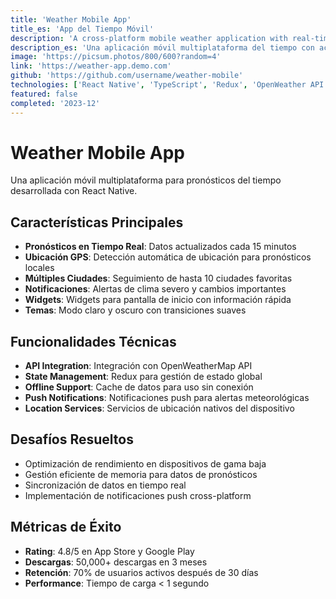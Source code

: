 ```yaml
---
title: 'Weather Mobile App'
title_es: 'App del Tiempo Móvil'
description: 'A cross-platform mobile weather application with real-time updates and location-based forecasts.'
description_es: 'Una aplicación móvil multiplataforma del tiempo con actualizaciones en tiempo real y pronósticos basados en ubicación.'
image: 'https://picsum.photos/800/600?random=4'
link: 'https://weather-app.demo.com'
github: 'https://github.com/username/weather-mobile'
technologies: ['React Native', 'TypeScript', 'Redux', 'OpenWeather API']
featured: false
completed: '2023-12'
---
```


# Weather Mobile App

Una aplicación móvil multiplataforma para pronósticos del tiempo desarrollada con React Native.

## Características Principales

- **Pronósticos en Tiempo Real**: Datos actualizados cada 15 minutos
- **Ubicación GPS**: Detección automática de ubicación para pronósticos locales
- **Múltiples Ciudades**: Seguimiento de hasta 10 ciudades favoritas
- **Notificaciones**: Alertas de clima severo y cambios importantes
- **Widgets**: Widgets para pantalla de inicio con información rápida
- **Temas**: Modo claro y oscuro con transiciones suaves

## Funcionalidades Técnicas

- **API Integration**: Integración con OpenWeatherMap API
- **State Management**: Redux para gestión de estado global
- **Offline Support**: Cache de datos para uso sin conexión
- **Push Notifications**: Notificaciones push para alertas meteorológicas
- **Location Services**: Servicios de ubicación nativos del dispositivo

## Desafíos Resueltos

- Optimización de rendimiento en dispositivos de gama baja
- Gestión eficiente de memoria para datos de pronósticos
- Sincronización de datos en tiempo real
- Implementación de notificaciones push cross-platform

## Métricas de Éxito

- **Rating**: 4.8/5 en App Store y Google Play
- **Descargas**: 50,000+ descargas en 3 meses
- **Retención**: 70% de usuarios activos después de 30 días
- **Performance**: Tiempo de carga < 1 segundo
